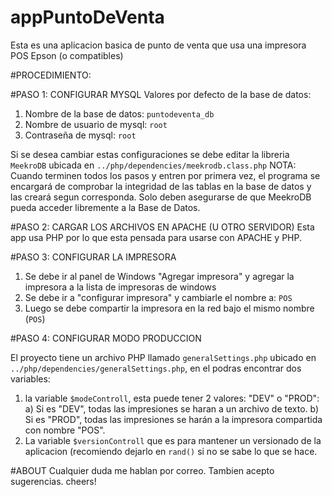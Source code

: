 # appPuntoDeVenta
Esta es una aplicacion basica de punto de venta que usa una impresora POS Epson (o compatibles)

#PROCEDIMIENTO:

#PASO 1: CONFIGURAR MYSQL
Valores por defecto de la base de datos:

1. Nombre de la base de datos: `puntodeventa_db`
2. Nombre de usuario de mysql: `root`
3. Contraseña de mysql:        `root`

Si se desea cambiar estas configuraciones se debe editar la libreria `MeekroDB` ubicada en `../php/dependencies/meekrodb.class.php`
NOTA: Cuando terminen todos los pasos y entren por primera vez, el programa se encargará de comprobar la integridad de las tablas en la base de datos y las creará segun corresponda. Solo deben asegurarse de que MeekroDB pueda acceder libremente a la Base de Datos.

#PASO 2: CARGAR LOS ARCHIVOS EN APACHE (U OTRO SERVIDOR)
Esta app usa PHP por lo que esta pensada para usarse con APACHE y PHP.

#PASO 3: CONFIGURAR LA IMPRESORA
1. Se debe ir al panel de Windows "Agregar impresora" y agregar la impresora a la lista de impresoras de windows
2. Se debe ir a "configurar impresora" y cambiarle el nombre a: `POS`
3. Luego se debe compartir la impresora en la red bajo el mismo nombre (`POS`)

#PASO 4: CONFIGURAR MODO PRODUCCION

El proyecto tiene un archivo PHP llamado `generalSettings.php` ubicado en `../php/dependencies/generalSettings.php`, en el podras encontrar dos variables:
1. la variable `$modeControll`, esta puede tener 2 valores: "DEV" o "PROD": a) Si es "DEV", todas las impresiones se haran a un archivo de texto. b) Si es "PROD", todas las impresiones se harán a la impresora compartida con nombre "POS".
2. La variable `$versionControll` que es para mantener un versionado de la aplicacion (recomiendo dejarlo en `rand()` si no se sabe lo que se hace.

#ABOUT
Cualquier duda me hablan por correo.
Tambien acepto sugerencias. cheers!
